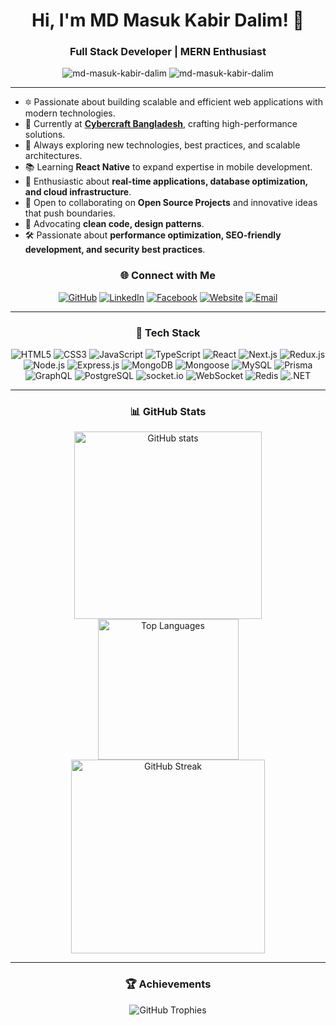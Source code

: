 <h1 align="center">Hi, I'm MD Masuk Kabir Dalim! 👋</h1>
<h3 align="center">Full Stack Developer | MERN Enthusiast</h3>

<p align="center">
  <img src="https://komarev.com/ghpvc/?username=md-masuk-kabir-dalim&label=Profile%20views&color=0e75b6&style=flat" alt="md-masuk-kabir-dalim" />
  <img src="https://img.shields.io/github/followers/md-masuk-kabir-dalim?label=Follow&style=social" alt="md-masuk-kabir-dalim" />
</p>

---

- 🔯 Passionate about building scalable and efficient web applications with modern technologies.
- 🔧 Currently at **[Cybercraft Bangladesh](https://nusaiba.com.bd/cybercraft/)**, crafting high-performance solutions.
- 💪 Always exploring new technologies, best practices, and scalable architectures.
- 📚 Learning **React Native** to expand expertise in mobile development.
- 🚀 Enthusiastic about **real-time applications, database optimization, and cloud infrastructure**.
- 🤝 Open to collaborating on **Open Source Projects** and innovative ideas that push boundaries.
- 🔄 Advocating **clean code, design patterns**.
- 🛠️ Passionate about **performance optimization, SEO-friendly development, and security best practices**.

<h3 align="center">🌐 Connect with Me</h3>

<p align="center">
  <a href="https://github.com/md-masuk-kabir-dalim"><img src="https://img.shields.io/badge/GitHub-100000?style=for-the-badge&logo=github&logoColor=white" alt="GitHub"/></a>
  <a href="https://www.linkedin.com/in/md-masuk-kabir-dalim/"><img src="https://img.shields.io/badge/LinkedIn-0077B5?style=for-the-badge&logo=linkedin&logoColor=white" alt="LinkedIn"/></a>
  <a href="https://www.facebook.com/profile.php?id=100056822454515"><img src="https://img.shields.io/badge/Facebook-1877F2?style=for-the-badge&logo=facebook&logoColor=white" alt="Facebook"/></a>
  <a href="https://pickaboo-ee19c.web.app/"><img src="https://img.shields.io/badge/Website-4285F4?style=for-the-badge&logo=google&logoColor=white" alt="Website"/></a>
  <a href="mailto:masukkabir.dev@gmail.com"><img src="https://img.shields.io/badge/Email-D14836?style=for-the-badge&logo=gmail&logoColor=white" alt="Email"/></a>
</p>

---

<h3 align="center">🚀 Tech Stack</h3>

<p align="center">
  <img src="https://img.shields.io/badge/HTML5-E34F26?style=for-the-badge&logo=html5&logoColor=white" alt="HTML5"/>
  <img src="https://img.shields.io/badge/CSS3-1572B6?style=for-the-badge&logo=css3&logoColor=white" alt="CSS3"/>
  <img src="https://img.shields.io/badge/JavaScript-F7DF1E?style=for-the-badge&logo=javascript&logoColor=323330" alt="JavaScript"/>
  <img src="https://img.shields.io/badge/TypeScript-3178C6?style=for-the-badge&logo=typescript&logoColor=white" alt="TypeScript"/>
  <img src="https://img.shields.io/badge/React-61DAFB?style=for-the-badge&logo=react&logoColor=20232A" alt="React"/>
  <img src="https://img.shields.io/badge/Next.js-000000?style=for-the-badge&logo=nextdotjs&logoColor=white" alt="Next.js"/>
  <img src="https://img.shields.io/badge/Redux.js-764ABC?style=for-the-badge&logo=redux&logoColor=white" alt="Redux.js"/>
  <img src="https://img.shields.io/badge/Node.js-339933?style=for-the-badge&logo=nodedotjs&logoColor=white" alt="Node.js"/>
  <img src="https://img.shields.io/badge/Express.js-404D59?style=for-the-badge" alt="Express.js"/>
  <img src="https://img.shields.io/badge/MongoDB-4EA94B?style=for-the-badge&logo=mongodb&logoColor=white" alt="MongoDB"/>
  <img src="https://img.shields.io/badge/Mongoose-880000?style=for-the-badge&logo=mongoose&logoColor=white" alt="Mongoose"/>
  <img src="https://img.shields.io/badge/MySQL-4479A1?style=for-the-badge&logo=mysql&logoColor=white" alt="MySQL"/>
  <img src="https://img.shields.io/badge/Prisma-2D3748?style=for-the-badge&logo=prisma&logoColor=white" alt="Prisma"/>
  <img src="https://img.shields.io/badge/GraphQL-E10098?style=for-the-badge&logo=graphql&logoColor=white" alt="GraphQL"/>
  <img src="https://img.shields.io/badge/PostgreSQL-336791?style=for-the-badge&logo=postgresql&logoColor=white" alt="PostgreSQL"/>
  <img src="https://img.shields.io/badge/socket.io-010101?style=for-the-badge&logo=socket.io&logoColor=white" alt="socket.io"/>
  <img src="https://img.shields.io/badge/WebSocket-4DB6AC?style=for-the-badge&logo=websocket&logoColor=white" alt="WebSocket"/>
  <img src="https://img.shields.io/badge/Redis-DC382D?style=for-the-badge&logo=redis&logoColor=white" alt="Redis"/>
  <img src="https://img.shields.io/badge/.NET-512BD4?style=for-the-badge&logo=dotnet&logoColor=white" alt=".NET"/>
</p>

---

<h3 align="center">📊 GitHub Stats</h3>
<p align="center">
  <img src="https://github-readme-stats.vercel.app/api?username=md-masuk-kabir-dalim&show_icons=true&theme=radical" alt="GitHub stats" width="300"/>
  <img src="https://github-readme-stats.vercel.app/api/top-langs/?username=md-masuk-kabir-dalim&layout=compact&theme=radical" alt="Top Languages" width="225"/>
  <img src="https://streak-stats.demolab.com/?user=md-masuk-kabir-dalim&theme=radical" alt="GitHub Streak" width="310"/>
</p>

---

<h3 align="center">🏆 Achievements</h3>

<p align="center">
  <img src="https://github-profile-trophy.vercel.app/?username=md-masuk-kabir-dalim&theme=radical&no-bg=true&no-frame=true&row=1&column=7" alt="GitHub Trophies" />
</p>
